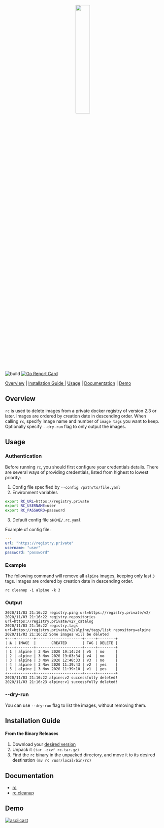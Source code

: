 <p align="center" width="100%">
    <img width="30%" src="https://storage.googleapis.com/gopherizeme.appspot.com/gophers/4df4e58fef369005a7fe65ac04b74b3a667b296b.png"> 
</p>

![build](https://github.com/edbighead/rc/workflows/build/badge.svg)  [![Go Report Card](https://goreportcard.com/badge/github.com/edbighead/rc)](https://goreportcard.com/report/github.com/edbighead/rc)

[Overview](#overview) | [Installation Guide ](#install) | [Usage](#usage) | [Documentation](#docs) | [Demo](#demo)

## <a name="overview"></a>Overview
`rc` is used to delete images from a private docker registry of version 2.3 or later. Images are ordered by creation date in descending order. When calling `rc`, specify image name and number of `image tags` you want to keep. Optionally specify `--dry-run` flag to only output the images.

## <a name="usage"></a>Usage
### Authentication
Before running `rc`, you should first configure your credentials details. There are several ways of providing credentials, listed from highest to lowest priority:
1. Config file specified by `--config /path/to/file.yaml`
2. Environment variables
```bash
export RC_URL=https://registry.private
export RC_USERNAME=user
export RC_PASSWORD=password
```
3. Default config file `$HOME/.rc.yaml`

Example of config file:
```yaml
---
url: "https://registry.private"
username: "user"
password: "password"
```
### Example
The following command will remove all `alpine` images, keeping only last `3` tags. Images are ordered by creation date in descending order.

`rc cleanup -i alpine -k 3`

### Output
```
2020/11/03 21:16:22 registry.ping url=https://registry.private/v2/
2020/11/03 21:16:22 registry.repositories url=https://registry.private/v2/_catalog
2020/11/03 21:16:22 registry.tags url=https://registry.private/v2/alpine/tags/list repository=alpine
2020/11/03 21:16:22 Some images will be deleted
+---+--------+---------------------+-----+--------+
| № | IMAGE  |       CREATED       | TAG | DELETE |
+---+--------+---------------------+-----+--------+
| 1 | alpine | 3 Nov 2020 19:14:24 | v5  | no     |
| 2 | alpine | 3 Nov 2020 19:03:34 | v4  | no     |
| 3 | alpine | 3 Nov 2020 12:48:33 | v3  | no     |
| 4 | alpine | 3 Nov 2020 11:39:43 | v2  | yes    |
| 5 | alpine | 3 Nov 2020 11:39:10 | v1  | yes    |
+---+--------+---------------------+-----+--------+
2020/11/03 21:16:22 alpine:v2 successfully deleted!
2020/11/03 21:16:23 alpine:v1 successfully deleted!
```

### --dry-run
You can use `--dry-run` flag to list the images, without removing them.

## <a name="install"></a>Installation Guide
####  From the Binary Releases
1. Download your [desired version](https://github.com/edbighead/rc/releases)
2. Unpack it `(tar -zxvf rc.tar.gz)`
3. Find the `rc` binary in the unpacked directory, and move it to its desired destination `(mv rc /usr/local/bin/rc)`


## <a name="docs"></a>Documentation
* [rc](docs/rc.md)
* [rc cleanup](docs/rc_cleanup.md)

## <a name="demo"></a>Demo
[![asciicast](https://asciinema.org/a/370225.svg)](https://asciinema.org/a/370225)
